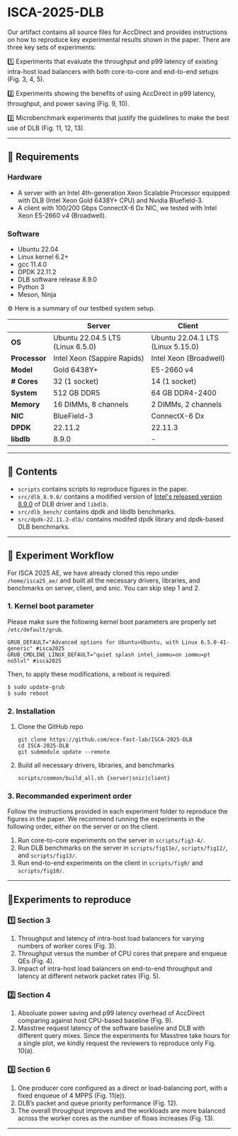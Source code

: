 # ISCA-2025-DLB

Our artifact contains all source files for AccDirect and provides instructions on how to reproduce key experimental results shown in the paper. There are three key sets of experiments: 

1️⃣ Experiments that evaluate the throughput and p99 latency of existing intra-host load balancers with both core-to-core and end-to-end setups (Fig. 3, 4, 5).

2️⃣ Experiments showing the benefits of using AccDirect in p99 latency, throughput, and power saving (Fig. 9, 10).

3️⃣ Microbenchmark experiments that justify the guidelines to make the best use of DLB (Fig. 11, 12, 13).

---

## 🔩 Requirements

### Hardware
- A server with an Intel 4th-generation Xeon Scalable Processor equipped with DLB (Intel Xeon Gold 6438Y+ CPU) and Nvidia Bluefield-3.
- A client with 100/200 Gbps ConnectX-6 Dx NIC, we tested with Intel Xeon E5-2660 v4 (Broadwell).


### Software
- Ubuntu 22.04
- Linux kernel 6.2+
- gcc 11.4.0
- DPDK 22.11.2
- DLB software release 8.9.0
- Python 3
- Meson, Ninja


⚙ Here is a summary of our testbed system setup.

|                    | **Server**                                    | **Client**                                  |
|--------------------|-----------------------------------------------|---------------------------------------------|
| **OS**           | Ubuntu 22.04.5 LTS<br>(Linux 6.5.0)              | Ubuntu 22.04.1 LTS<br>(Linux 5.15.0)            |
| **Processor**    | Intel Xeon (Sappire Rapids)                    | Intel Xeon (Broadwell)                         |
| **Model**        | Gold 6438Y+                                    | E5-2660 v4                                   |
| **# Cores**      | 32 (1 socket)                                  | 14 (1 socket)                                 |
| **System**       | 512 GB DDR5                                    | 64 GB DDR4-2400                              |
| **Memory**       | 16 DIMMs, 8 channels                           | 2 DIMMs, 2 channels                          |
| **NIC**          | BlueField-3                                    | ConnectX-6 Dx                                |
| **DPDK**         | 22.11.2                                        | 22.11.3                                |
| **libdlb**       | 8.9.0                                          | -                                |

---

## 📖 Contents
- `scripts` contains scripts to reproduce figures in the paper.
- `src/dlb_8.9.0/` contains a modified version of [Intel's released version 8.9.0](https://www.intel.com/content/www/us/en/download/686372/823245/intel-dynamic-load-balancer.html) of DLB driver and `libdlb`.
- `src/dlb_bench/` contains dpdk and libdlb benchmarks.
- `src/dpdk-22.11.2-dlb/` contains modifed dpdk library and dpdk-based DLB benchmarks.

---

## 🚀 Experiment Workflow
For ISCA 2025 AE, we have already cloned this repo under `/home/isca25_ae/` and built all the necessary drivers, libraries, and benchmarks on server, client, and snic. You can skip step 1 and 2.

### 1. Kernel boot parameter
Please make sure the following kernel boot parameters are properly set `/etc/default/grub`. 
```
GRUB_DEFAULT="Advanced options for Ubuntu>Ubuntu, with Linux 6.5.0-41-generic" #isca2025
GRUB_CMDLINE_LINUX_DEFAULT="quiet splash intel_iommu=on iommu=pt no5lvl" #isca2025
```

Then, to apply these modifications, a reboot is required:
```
$ sudo update-grub
$ sudo reboot
```

### 2. Installation
1. Clone the GitHub repo
    ```
    git clone https://github.com/ece-fast-lab/ISCA-2025-DLB
    cd ISCA-2025-DLB
    git submodule update --remote
    ```
2. Build all necessary drivers, libraries, and benchmarks
    ```
    scripts/common/build_all.sh {server|snic|client}
    ```


### 3. Recommanded experiment order
Follow the instructions provided in each experiment folder to reproduce the figures in the paper. We recommend running the experiments in the following order, either on the server or on the client.
1. Run core-to-core experiments on the server in `scripts/fig3-4/`.
2. Run DLB benchmarks on the server in `scripts/fig11e/`, `scripts/fig12/`, and `scripts/fig13/`.
3. Run end-to-end experiments on the client in `scripts/fig9/` and `scripts/fig10/`.


---


## 🎯Experiments to reproduce

### 1️⃣ Section 3
1. Throughput and latency of intra-host load balancers for varying numbers of worker cores (Fig. 3).
2. Throughput versus the number of CPU cores that prepare and enqueue QEs (Fig. 4).
3. Impact of intra-host load balancers on end-to-end throughput and latency at different network packet rates (Fig. 5).

### 2️⃣ Section 4
1. Absoluate power saving and p99 latency overhead of AccDirect comparing against host CPU-based baseline (Fig. 9).
2. Masstree request latency of the software baseline and DLB with different query mixes. Since the experiments for Masstree take hours for a single plot, we kindly request the reviewers to reproduce only Fig. 10(a).

### 3️⃣ Section 6
1. One producer core configured as a direct or load-balancing port, with a fixed enqueue of 4 MPPS (Fig. 11(e)).
2. DLB’s packet and queue priority performance (Fig. 12).
3. The overall throughput improves and the workloads are more balanced across the worker cores as the number of flows increases (Fig. 13).

---




